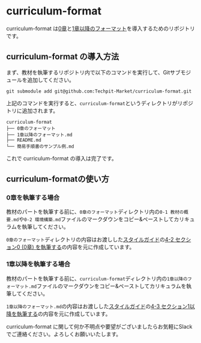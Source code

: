 # curriculum-format
curriculum-format は[0章](https://techpit-market.gitbook.io/host-guide/4/4-2)と[1章以降のフォーマット](https://techpit-market.gitbook.io/host-guide/4/4-3)を導入するためのリポジトリです。


## curriculum-format の導入方法
まず、教材を執筆するリポジトリ内で以下のコマンドを実行して、Gitサブモジュールを追加してください。

```console
git submodule add git@github.com:Techpit-Market/curriculum-format.git
```

上記のコマンドを実行すると、`curriculum-format`というディレクトリがリポジトリに追加されます。

```
curriculum-format
├── 0章のフォーマット
├── 1章以降のフォーマット.md
├── README.md
└── 簡易手順書のサンプル例.md
```

これで curriculum-format の導入は完了です。


## curriculum-formatの使い方

### 0章を執筆する場合
教材のパートを執筆する前に、`0章のフォーマット`ディレクトリ内の`0-1 教材の概要.md`や`0-2 環境構築.md`ファイルのマークダウンをコピー&ペーストしてカリキュラムを執筆してください。

`0章のフォーマット`ディレクトリの内容はお渡しした[スタイルガイド](https://techpit-market.gitbook.io/host-guide/)の[4-2 セクション0 (0章) を執筆する](https://techpit-market.gitbook.io/host-guide/4/4-2)の内容を元に作成しています。


### 1章以降を執筆する場合
教材のパートを執筆する前に、`curriculum-format`ディレクトリ内の`1章以降のフォーマット.md`ファイルのマークダウンをコピー&ペーストしてカリキュラムを執筆してください。

`1章以降のフォーマット.md`の内容はお渡しした[スタイルガイド](https://techpit-market.gitbook.io/host-guide/)の[4-3 セクション1以降を執筆する](https://techpit-market.gitbook.io/host-guide/4/4-3)の内容を元に作成しています。

curriculum-format に関して何か不明点や要望がございましたらお気軽にSlackでご連絡ください。よろしくお願いいたします。
